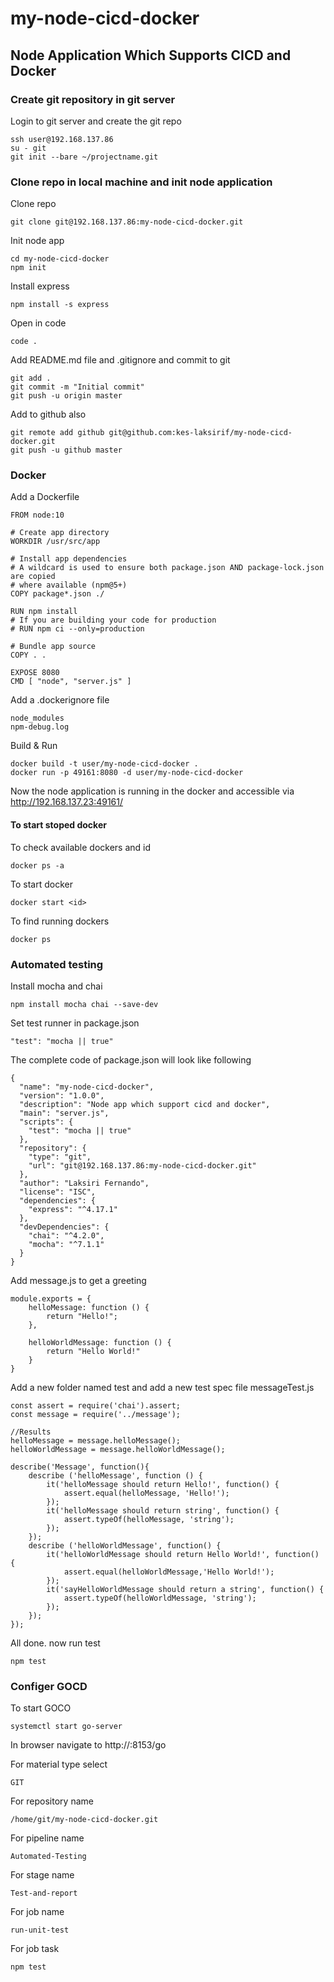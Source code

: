 # my-node-cicd-docker

## Node Application Which Supports CICD and Docker

### Create git repository in git server

Login to git server and create the git repo
```
ssh user@192.168.137.86
su - git
git init --bare ~/projectname.git
```

### Clone repo in local machine and init node application
Clone repo
```
git clone git@192.168.137.86:my-node-cicd-docker.git
```

Init node app
```
cd my-node-cicd-docker
npm init
```

Install express
```
npm install -s express
```

Open in code
```
code .
```
Add README.md file and .gitignore and commit to git
```
git add .
git commit -m "Initial commit"
git push -u origin master
```

Add to github also
```
git remote add github git@github.com:kes-laksirif/my-node-cicd-docker.git
git push -u github master
```
### Docker
Add a Dockerfile
```
FROM node:10

# Create app directory
WORKDIR /usr/src/app

# Install app dependencies
# A wildcard is used to ensure both package.json AND package-lock.json are copied
# where available (npm@5+)
COPY package*.json ./

RUN npm install
# If you are building your code for production
# RUN npm ci --only=production

# Bundle app source
COPY . .

EXPOSE 8080
CMD [ "node", "server.js" ]
```

Add a .dockerignore file
```
node_modules
npm-debug.log
```

Build & Run
```
docker build -t user/my-node-cicd-docker .
docker run -p 49161:8080 -d user/my-node-cicd-docker
```
Now the node application is running in the docker and accessible via
http://192.168.137.23:49161/

#### To start stoped docker
To check available dockers and id
```
docker ps -a
```

To start docker
```
docker start <id>
```

To find running dockers
```
docker ps
```

### Automated testing
Install mocha and chai
```
npm install mocha chai --save-dev
```

Set test runner in package.json
```
"test": "mocha || true"
```

The complete code of package.json will look like following
```
{
  "name": "my-node-cicd-docker",
  "version": "1.0.0",
  "description": "Node app which support cicd and docker",
  "main": "server.js",
  "scripts": {
    "test": "mocha || true"
  },
  "repository": {
    "type": "git",
    "url": "git@192.168.137.86:my-node-cicd-docker.git"
  },
  "author": "Laksiri Fernando",
  "license": "ISC",
  "dependencies": {
    "express": "^4.17.1"
  },
  "devDependencies": {
    "chai": "^4.2.0",
    "mocha": "^7.1.1"
  }
}

```

Add message.js to get a greeting
```
module.exports = {
    helloMessage: function () {
        return "Hello!";
    },

    helloWorldMessage: function () {
        return "Hello World!"
    }
}
```

Add a new folder named test and add a new test spec file messageTest.js
```
const assert = require('chai').assert;
const message = require('../message');

//Results
helloMessage = message.helloMessage();
helloWorldMessage = message.helloWorldMessage();

describe('Message', function(){
    describe ('helloMessage', function () {
        it('helloMessage should return Hello!', function() {
            assert.equal(helloMessage, 'Hello!');
        });
        it('helloMessage should return string', function() {
            assert.typeOf(helloMessage, 'string');
        });
    });
    describe ('helloWorldMessage', function() {
        it('helloWorldMessage should return Hello World!', function() {
            assert.equal(helloWorldMessage,'Hello World!');
        });
        it('sayHelloWorldMessage should return a string', function() {
            assert.typeOf(helloWorldMessage, 'string');
        });
    });
});
```

All done. now run test
```
npm test
```

### Configer GOCD

To start GOCO
```
systemctl start go-server
```

In browser navigate to 
http://<gocd server ip>:8153/go

For material type select
```
GIT
```

For repository name
```
/home/git/my-node-cicd-docker.git
```

For pipeline name
```
Automated-Testing
```

For stage name
```
Test-and-report
```

For job name
```
run-unit-test
```

For job task
```
npm test
```


